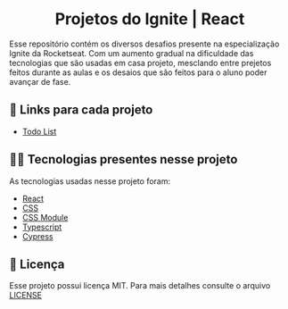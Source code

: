 <h1 align="center">Projetos do Ignite | React</h1>

Esse repositório contém os diversos desafios presente na especialização Ignite da Rocketseat. Com um aumento gradual na dificuldade das tecnologias que são usadas em casa projeto, mesclando entre prejetos feitos durante as aulas e os desaios que são feitos para o aluno poder avançar de fase.

## 🔗 Links para cada projeto

- [Todo List](https://github.com/Yta-ux/react-ignite/tree/main/todo-list)

## 👨‍💻 Tecnologias presentes nesse projeto

As tecnologias usadas nesse projeto foram:
- [React](https://pt-br.reactjs.org/)
- [CSS](https://developer.mozilla.org/en-US/docs/Web/CSS)
- [CSS Module](https://css-tricks.com/css-modules-part-1-need/)
- [Typescript](https://www.typescriptlang.org/)
- [Cypress](https://www.cypress.io/)
 
##  📃 Licença
Esse projeto possui licença MIT. Para mais detalhes consulte o arquivo [LICENSE](LICENSE.md)
